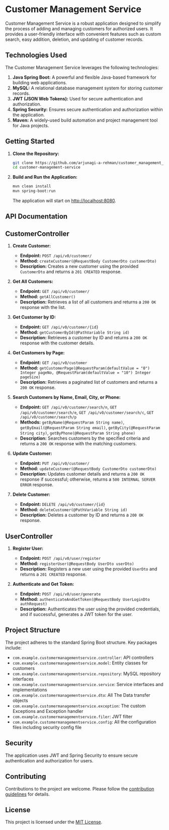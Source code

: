 # Customer Management Service

Customer Management Service is a robust application designed to simplify the process of adding and managing customers for authorized users. It provides a user-friendly interface with convenient features such as custom search, easy addition, deletion, and updating of customer records.

## Technologies Used

The Customer Management Service leverages the following technologies:

1. **Java Spring Boot:** A powerful and flexible Java-based framework for building web applications.
2. **MySQL:** A relational database management system for storing customer records.
3. **JWT (JSON Web Tokens):** Used for secure authentication and authorization.
4. **Spring Security:** Ensures secure authentication and authorization within the application.
5. **Maven:** A widely-used build automation and project management tool for Java projects.

## Getting Started

1. **Clone the Repository:**
   ```bash
   git clone https://github.com/arjunagi-a-rehman/customer_management_service.git
   cd customer-management-service
   ```

2. **Build and Run the Application:**
   ```bash
   mvn clean install
   mvn spring-boot:run
   ```
   The application will start on [http://localhost:8080](http://localhost:8080).


## API Documentation

## CustomerController

1. **Create Customer:**
   - **Endpoint:** `POST /api/v0/customer/`
   - **Method:** `createCustomer(@RequestBody CustomerDto customerDto)`
   - **Description:** Creates a new customer using the provided `CustomerDto` and returns a `201 CREATED` response.

2. **Get All Customers:**
   - **Endpoint:** `GET /api/v0/customer/`
   - **Method:** `getAllCustomer()`
   - **Description:** Retrieves a list of all customers and returns a `200 OK` response with the list.

3. **Get Customer by ID:**
   - **Endpoint:** `GET /api/v0/customer/{id}`
   - **Method:** `getCustomerById(@PathVariable String id)`
   - **Description:** Retrieves a customer by ID and returns a `200 OK` response with the customer details.

4. **Get Customers by Page:**
   - **Endpoint:** `GET /api/v0/customer`
   - **Method:** `getCustomerPage(@RequestParam(defaultValue = "0") Integer pageNo, @RequestParam(defaultValue = "10") Integer pageSize)`
   - **Description:** Retrieves a paginated list of customers and returns a `200 OK` response.

5. **Search Customers by Name, Email, City, or Phone:**
   - **Endpoint:** `GET /api/v0/customer/search/n`, `GET /api/v0/customer/search/e`, `GET /api/v0/customer/search/c`, `GET /api/v0/customer/search/p`
   - **Methods:** `getByName(@RequestParam String name)`, `getByEmail(@RequestParam String email)`, `getByCity(@RequestParam String city)`, `getByPhone(@RequestParam String phone)`
   - **Description:** Searches customers by the specified criteria and returns a `200 OK` response with the matching customers.

6. **Update Customer:**
   - **Endpoint:** `PUT /api/v0/customer/`
   - **Method:** `updateCustomer(@RequestBody CustomerDto customerDto)`
   - **Description:** Updates customer details and returns a `200 OK` response if successful; otherwise, returns a `500 INTERNAL SERVER ERROR` response.

7. **Delete Customer:**
   - **Endpoint:** `DELETE /api/v0/customer/{id}`
   - **Method:** `deleteCustomer(@PathVariable String id)`
   - **Description:** Deletes a customer by ID and returns a `200 OK` response.

## UserController

1. **Register User:**
   - **Endpoint:** `POST /api/v0/user/register`
   - **Method:** `registerUser(@RequestBody UserDto userDto)`
   - **Description:** Registers a new user using the provided `UserDto` and returns a `201 CREATED` response.

2. **Authenticate and Get Token:**
   - **Endpoint:** `POST /api/v0/user/generate`
   - **Method:** `authenticateAndGetToken(@RequestBody UserLoginDto authRequest)`
   - **Description:** Authenticates the user using the provided credentials, and if successful, generates a JWT token for the user.


## Project Structure

The project adheres to the standard Spring Boot structure. Key packages include:

- `com.example.customermanagementservice.controller`: API controllers
- `com.example.customermanagementservice.model`: Entity classes for customers
- `com.example.customermanagementservice.repository`: MySQL repository interfaces
- `com.example.customermanagementservice.service`: Service interfaces and implementations
- `com.example.customermanagementservice.dto`: All The Data transfer objects
- `com.example.customermanagementservice.exception`: The custom Exceptions and Exception handler
- `com.example.customermanagementservice.filer`: JWT filter
- `com.example.customermanagementservice.config`: All the configuration files including security config file 

## Security

The application uses JWT and Spring Security to ensure secure authentication and authorization for users.

## Contributing

Contributions to the project are welcome. Please follow the [contribution guidelines](CONTRIBUTING.md) for details.

## License

This project is licensed under the [MIT License](LICENSE).
